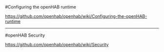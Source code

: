 #Configuring the openHAB runtime


<https://github.com/openhab/openhab/wiki/Configuring-the-openHAB-runtime>


---------------------------------
#openHAB Security

<https://github.com/openhab/openhab/wiki/Security>


